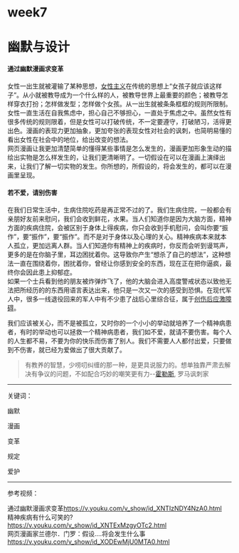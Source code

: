 # week7
# 幽默与设计
#### 通过幽默漫画求变革
女性一出生就被灌输了某种思想，[女性主义](https://baike.baidu.com/item/%E5%A5%B3%E6%80%A7%E4%B8%BB%E4%B9%89/3409482?fr=aladdin)在传统的思想上“女孩子就应该这样子”。从小就被教导成为一个什么样的人，被教导世界上最重要的颜色；被教导怎样穿衣打扮；怎样做发型；怎样做个女孩。从一出生就被条条框框的规则所限制。女性一直生活在自我焦虑中，担心自己不够担心，一直处于焦虑之中。虽然女性有很多传统的规则限着，但是女性可以打破传统，不一定要遵守，打破陋习，活得更出色。漫画的表现力更加抽象，更加夸张的表现女性对社会的讽刺，也简明易懂的看出女性在社会中的地位，给出改变的想法。  
网页漫画让我更加清楚简单的懂得某些事情是怎么发生的，漫画更加形象生动的描绘出实物是怎么样发生的，让我们更清晰明了。一切假设在可以在漫画上演绎出来，让我们了解一切实物的发生。你所想的，所假设的，将会发生的，都可以在漫画里呈现。
#### 若不爱，请别伤害
在我们日常生活中，生病住院吃药是再正常不过的了。我们生病住院，一般都会有亲朋好友前来慰问，我们会收到鲜花，水果。当人们知道你是因为大脑方面，精神方面的疾病住院，会被区别于身体上得疾病，你只会收到手机慰问，会叫你要“振作”，要“振作”，要“振作”。而不是对于身体以及心理的关心。精神疾病本来就本人孤立，更加远离人群。当人们知道你有精神上的疾病时，你反而会听到谩骂声，更多的是在你脑子里，耳边困扰着你。这导致你产生“想杀了自己的想法”，这种想法一直在围绕着你，困扰着你，曾经让你感到安全的东西，现在正在把你逼疯，最终你会因此患上抑郁症。  
如果一个士兵看到他的朋友被炸弹炸飞了，他的大脑会进入高度警戒状态以致他无法把所经历的的东西用语言表达出来，他只是一次又一次的感受到恐惧。在现代军人中，很多一线退役回来的军人中有不少患了战后心里综合征，属于[创伤后应激障碍](https://baike.baidu.com/item/%E5%88%9B%E4%BC%A4%E5%90%8E%E5%BA%94%E6%BF%80%E9%9A%9C%E7%A2%8D/5445960)。

我们应该被关心，而不是被孤立，又时你的一个小小的举动就培养了一个精神病患者，有时的举动也可以拯救一个精神病患者，我们如不爱，就请不要伤害。每个人的人生都不易，不要为你的快乐而伤害了别人。我们不需要人人都付出爱，只要做到不伤害，就已经为爱做出了很大贡献了。

> 有教养的智慧，少唠叨纠缠的那一种，是更具说服力的。想单独靠严肃去解决有争议的问题，不如配合巧妙的嘲笑更有力--[霍勒斯](https://baike.baidu.com/item/%E8%B4%BA%E6%8B%89%E6%96%AF/1544148?fr=aladdin), 罗马讽刺家

*** 
关键词：

幽默

漫画

变革

规定

爱护

***
参考视频：

通过幽默漫画求变革<https://v.youku.com/v_show/id_XNTIzNDY4NzA0.html>  
精神疾病有什么可笑的?<https://v.youku.com/v_show/id_XNTExMzgyOTc2.html>  
网页漫画家兰德尔．门罗：假设....将会发生什么事<https://v.youku.com/v_show/id_XODEwMjU0MTA0.html>
